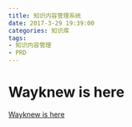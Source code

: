 ```yaml
---
title: 知识内容管理系统
date: 2017-3-29 19:39:00
categories: 知识库
tags:
- 知识内容管理
- PRD
---
```


# Wayknew is here
[Wayknew is here](http://www.wayknew.com/articles/3)
